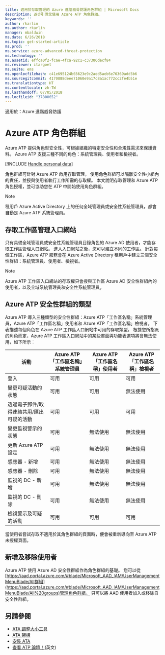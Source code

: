 ```yaml
---
title: 適用於存取管理的 Azure 進階威脅防護角色群組 | Microsoft Docs
description: 逐步引導您使用 Azure ATP 角色群組。
keywords: ''
author: rkarlin
ms.author: rkarlin
manager: mbaldwin
ms.date: 6/26/2018
ms.topic: get-started-article
ms.prod: ''
ms.service: azure-advanced-threat-protection
ms.technology: ''
ms.assetid: effca0f2-fcae-4fca-92c1-c37306decf84
ms.reviewer: itargoet
ms.suite: ems
ms.openlocfilehash: c41e695124b65623e9c2aed5aeb6e76369add5b6
ms.sourcegitcommit: 4170888deee71060e9a17c8a1ac772cc2fe4b51e
ms.translationtype: HT
ms.contentlocale: zh-TW
ms.lasthandoff: 07/05/2018
ms.locfileid: "37800652"
---
```

適用於：Azure 進階威脅防護




# <a name="azure-atp-role-groups"></a>Azure ATP 角色群組

Azure ATP 提供角色型安全性，可根據組織的特定安全性和合規性需求來保護資料。 Azure ATP 支援三種不同的角色：系統管理員、使用者和檢視者。 

[!INCLUDE [Handle personal data](../includes/gdpr-intro-sentence.md)]

角色群組可針對 Azure ATP 啟用存取管理。 使用角色群組可以隔離安全性小組內的責任，並授與使用者執行工作所需的存取權。 本文說明存取管理和 Azure ATP 角色授權，並可協助您在 ATP 中開始使用角色群組。

> [!NOTE]
> 租用戶 Azure Active Directory 上的任何全域管理員或安全性系統管理員，都會自動是 Azure ATP 系統管理員。

## <a name="accessing-the-workspace-management-portal"></a>存取工作區管理入口網站

只有具備全域管理員或安全性系統管理員目錄角色的 Azure AD 使用者，才能存取工作區管理入口網站。 進入入口網站之後，您可以建立不同的工作區。 針對每個工作區，Azure ATP 服務會在 Azure Active Directory 租用戶中建立三個安全性群組：系統管理員、使用者、檢視者。 

> [!NOTE]
> Azure ATP 工作區入口網站的存取權只會授與工作區 Azure AD 安全性群組內的使用者，以及全域系統管理員和安全性系統管理員。


## <a name="types-of-azure-atp-security-groups"></a>Azure ATP 安全性群組的類型 

Azure ATP 導入三種類型的安全性群組：Azure ATP「工作區名稱」系統管理員，Azure ATP「工作區名稱」使用者和 Azure ATP「工作區名稱」檢視者。 下表描述每個角色在 Azure ATP 工作區入口網站中可用的存取類型。 根據您所指派的角色而定，Azure ATP 工作區入口網站中的某些畫面與功能表選項將會無法使用，如下所示︰

|活動 |Azure ATP「工作區名稱」系統管理員|Azure ATP「工作區名稱」使用者|Azure ATP「工作區名稱」檢視者|
|----|----|----|----|
|登入|可用|可用|可用|
|變更可疑活動的狀態|可用|可用|無法使用|
|透過電子郵件/取得連結共用/匯出可疑的活動|可用|可用|可用|
|變更監視警示的狀態|可用|無法使用|無法使用|
|更新 Azure ATP 設定|可用|無法使用|無法使用|
|感應器 - 新增|可用|無法使用|無法使用|
|感應器 - 刪除 |可用|無法使用|無法使用|
|監視的 DC - 新增 |可用|無法使用|無法使用|
|監視的 DC - 刪除|可用|無法使用|無法使用|
|檢視警示及可疑的活動|可用|可用|可用|


當使用者嘗試存取不適用於其角色群組的頁面時，便會被重新導向至 Azure ATP 未授權頁面。 

## <a name="add-and-remove-users"></a>新增及移除使用者 

Azure ATP 使用 Azure AD 安全性群組作為角色群組的基礎。 您可以從[https://aad.portal.azure.com/#blade/Microsoft_AAD_IAM/UserManagementMenuBlade/All群組](https://aad.portal.azure.com/#blade/Microsoft_AAD_IAM/UserManagementMenuBlade/All%20groups)管理角色群組。 只可以將 AAD 使用者加入或移除自安全性群組。 


## <a name="see-also"></a>另請參閱
- [ATA 調整大小工具](http://aka.ms/aatpsizingtool)
- [ATA 架構](atp-architecture.md)
- [安裝 ATA](install-atp-step1.md)
- [查看 ATP 論壇！](https://aka.ms/azureatpcommunity)\(英文\)

